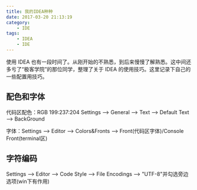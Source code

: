 ```yaml
---
title: 我的IDEA种种
date: 2017-03-20 21:13:19
category:
    - IDE
tags:
    - IDEA
    - IDE
---
```

使用 IDEA 也有一段时间了。从刚开始的不熟悉，到后来慢慢了解熟悉。这中间还多亏了“极客学院”的那位同学，整理了关于 IDEA 的使用技巧。这里记录下自己的一些配置用技巧。

## 配色和字体

代码区配色：RGB 199:237:204 Settings --> General --> Text --> Default Text --> BackGround

字体：Settings --> Editor --> Colors&Fronts --> Front(代码区字体)/Console Front(terminal区)

## 字符编码
Settings --> Editor --> Code Style --> File Encodings --> "UTF-8"并勾选旁边选项(win下有作用)

<!-- more -->

